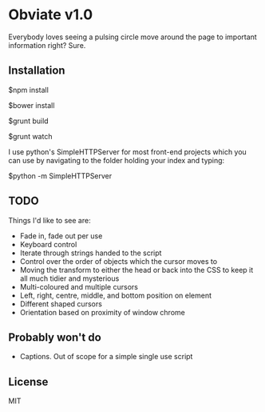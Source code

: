 # Obviate v1.0

Everybody loves seeing a pulsing circle move around the page to important information right? Sure.

## Installation

$npm install

$bower install

$grunt build

$grunt watch

I use python's SimpleHTTPServer for most front-end
projects which you can use by navigating to the folder
holding your index and typing:

$python -m SimpleHTTPServer

## TODO

Things I'd like to see are:

* Fade in, fade out per use
* Keyboard control
* Iterate through strings handed to the script
* Control over the order of objects which the cursor moves to
* Moving the transform to either the head or back into the CSS to keep it all much tidier and mysterious
* Multi-coloured and multiple cursors
* Left, right, centre, middle, and bottom position on element
* Different shaped cursors
* Orientation based on proximity of window chrome

## Probably won't do

* Captions. Out of scope for a simple single use script  

## License
MIT
